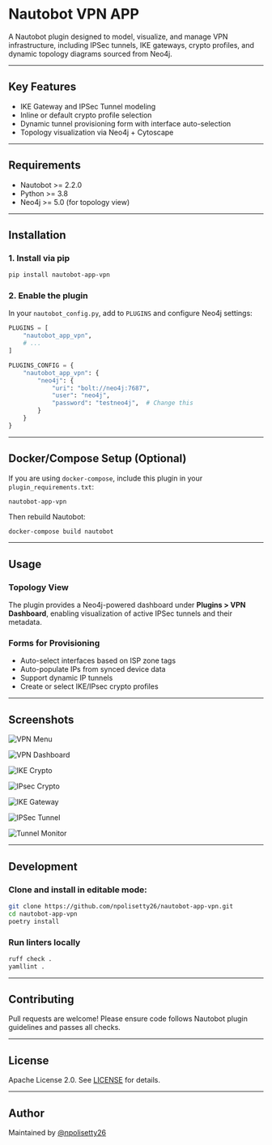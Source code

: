 # Nautobot VPN APP

&#x20;

A Nautobot plugin designed to model, visualize, and manage VPN infrastructure, including IPSec tunnels, IKE gateways, crypto profiles, and dynamic topology diagrams sourced from Neo4j.

---

## Key Features

- IKE Gateway and IPSec Tunnel modeling
- Inline or default crypto profile selection
- Dynamic tunnel provisioning form with interface auto-selection
- Topology visualization via Neo4j + Cytoscape


---

## Requirements

- Nautobot >= 2.2.0
- Python >= 3.8
- Neo4j >= 5.0 (for topology view)

---

## Installation

### 1. Install via pip

```bash
pip install nautobot-app-vpn
```

### 2. Enable the plugin

In your `nautobot_config.py`, add to `PLUGINS` and configure Neo4j settings:

```python
PLUGINS = [
    "nautobot_app_vpn",
    # ...
]

PLUGINS_CONFIG = {
    "nautobot_app_vpn": {
        "neo4j": {
            "uri": "bolt://neo4j:7687",
            "user": "neo4j",
            "password": "testneo4j",  # Change this
        }
    }
}
```

---

## Docker/Compose Setup (Optional)

If you are using `docker-compose`, include this plugin in your `plugin_requirements.txt`:

```text
nautobot-app-vpn
```

Then rebuild Nautobot:

```bash
docker-compose build nautobot
```

---

## Usage

### Topology View

The plugin provides a Neo4j-powered dashboard under **Plugins > VPN Dashboard**, enabling visualization of active IPSec tunnels and their metadata.

### Forms for Provisioning

- Auto-select interfaces based on ISP zone tags
- Auto-populate IPs from synced device data
- Support dynamic IP tunnels
- Create or select IKE/IPsec crypto profiles

---

## Screenshots

![VPN Menu](https://raw.githubusercontent.com/npolisetty26/nautobot-app-vpn/main/docs/images/image.png)

![VPN Dashboard](https://raw.githubusercontent.com/npolisetty26/nautobot-app-vpn/main/docs/images/image-1.png)

![IKE Crypto](https://raw.githubusercontent.com/npolisetty26/nautobot-app-vpn/main/docs/images/image-2.png)

![IPsec Crypto](https://raw.githubusercontent.com/npolisetty26/nautobot-app-vpn/main/docs/images/image-3.png)

![IKE Gateway](https://raw.githubusercontent.com/npolisetty26/nautobot-app-vpn/main/docs/images/image-4.png)

![IPSec Tunnel](https://raw.githubusercontent.com/npolisetty26/nautobot-app-vpn/main/docs/images/image-5.png)

![Tunnel Monitor](https://raw.githubusercontent.com/npolisetty26/nautobot-app-vpn/main/docs/images/image-6.png)

---

## Development

### Clone and install in editable mode:

```bash
git clone https://github.com/npolisetty26/nautobot-app-vpn.git
cd nautobot-app-vpn
poetry install
```

### Run linters locally

```bash
ruff check .
yamllint .
```

---

## Contributing

Pull requests are welcome! Please ensure code follows Nautobot plugin guidelines and passes all checks.

---

## License

Apache License 2.0. See [LICENSE](LICENSE) for details.

---

## Author

Maintained by [@npolisetty26](https://github.com/npolisetty26)
